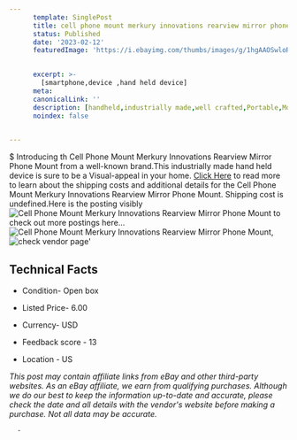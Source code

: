 ```yaml
---
      template: SinglePost
      title: cell phone mount merkury innovations rearview mirror phone mount
      status: Published
      date: '2023-02-12'
      featuredImage: 'https://i.ebayimg.com/thumbs/images/g/1hgAAOSwloRjxHeU/s-l225.jpg'
       

      excerpt: >-
        [smartphone,device ,hand held device]
      meta:
      canonicalLink: ''
      description: [handheld,industrially made,well crafted,Portable,Mobile,Compact,Convenient,Lightweight,Maneuverable,Man-portable,Miniature,Carriable,Hand-held,Light,Holdable,Transportable,Mobile device,Pocket-sized,On-the-go,Wireless,Cordless,Compact size,Convenient size, smartphone,device ,hand held device]
      noindex: false
      

---
```

$
      Introducing th Cell Phone Mount Merkury Innovations Rearview Mirror Phone Mount from a well-known brand.This industrially made hand held device is sure to be a Visual-appeal in your home. [Click Here](https://www.ebay.com/itm/394422048613?hash=item5bd562d765%3Ag%3A1hgAAOSwloRjxHeU&mkevt=1&mkcid=1&mkrid=711-53200-19255-0&campid=%253CePNCampaignId%253E&customid=%253CreferenceId%253E&toolid=10049) to read more to learn about the shipping costs and additional details for the Cell Phone Mount Merkury Innovations Rearview Mirror Phone Mount. Shipping cost is undefined.Here is the posting visibly ![Cell Phone Mount Merkury Innovations Rearview Mirror Phone Mount](https://i.ebayimg.com/thumbs/images/g/1hgAAOSwloRjxHeU/s-l225.jpg) to check out more postings here... ![Cell Phone Mount Merkury Innovations Rearview Mirror Phone Mount](https://i.ebayimg.com/images/g/1hgAAOSwloRjxHeU/s-l1600.jpg), ![check vendor page](https://origin-galleryplus.ebayimg.com/ws/web/394422048613_2_0_1/225x225.jpg,https://origin-galleryplus.ebayimg.com/ws/web/394422048613_3_0_1/225x225.jpg,https://origin-galleryplus.ebayimg.com/ws/web/394422048613_4_0_1/225x225.jpg,https://origin-galleryplus.ebayimg.com/ws/web/394422048613_5_0_1/225x225.jpg)'

      

 ## Technical Facts 



     
      

 - Condition- Open box 


      

 - Listed Price- 6.00 


      

 - Currency- USD 


      

 - Feedback score - 13 


      

 - Location - US 


      
      

 *_This post may contain affiliate links from eBay and other third-party websites. As an eBay affiliate, we earn from qualifying purchases. Although we do our best to keep the information up-to-date and accurate, please check the date and all details with the vendor's website before making a purchase. Not all data may be accurate._*




      -
